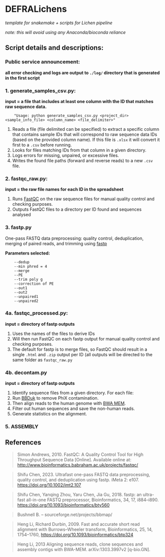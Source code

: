 # DEFRALichens

*template for snakemake + scripts for Lichen pipeline*

*note: this will avoid using any Anaconda/bioconda reliance* 

## Script details and descriptions:

### Public service announcement:

**all error checking and logs are output to `./log/` directory that is generated in the first script**

### 1. generate_samples_csv.py:

**input = a file that includes at least one column with the ID that matches raw sequence data.**

        "Usage: python generate_samples_csv.py <project_dir> <sample_info_file> <column_name> <file_delimiter>"

1) Reads a file (file delimited can be specified) to extract a specific column that contains sample IDs that will correspond to raw sequence data IDs (based on the provided column name). If this file is `.xlsx` it will convert it first to a `.csv` before running.
2) Looks for files matching IDs from that column in a given directory.
3) Logs errors for missing, unpaired, or excessive files.
4) Writes the found file paths (forward and reverse reads) to a new `.csv` file.

### 2. fastqc_raw.py:

**input = the raw file names for each ID in the spreadsheet**

1) Runs [FastQC](https://www.bioinformatics.babraham.ac.uk/projects/fastqc/) on the raw sequence files for manual quality control and checking purposes.
2) Outputs FastQC files to a directory per ID found and sequences analysed

### 3. fastp.py

One-pass FASTQ data preprocessing: quality control, deduplication, merging of paired reads, and trimming using [fastp](https://github.com/OpenGene/fastp)

**Parameters selected:**

        --dedup
        --min phred = 4
        --merge
        --PE
        --trim poly g
        --correction of PE
        --out1
        --out2
        --unpaired1 
        --unpaired2

### 4a. fastqc_processed.py:

**input = directory of fastp outputs**

1) Uses the names of the files to derive IDs
2) Will then run FastQC on each fastp output for manual quality control and checking purposes.
3) The default for fastp is to merge files, so FastQC should result in a single `.html` and `.zip` output per ID (all outputs will be directed to the same folder as `fastqc_raw.py`

### 4b. decontam.py

**input = directory of fastp outputs**

1) Identify sequence files from a given directory.
For each file:
2) Run [BBDuk](https://github.com/BioInfoTools/BBMap/blob/master/sh/bbduk.sh) to remove PhiX contamination. 
3) Then align reads to the human genome with [BWA MEM](https://github.com/lh3/bwa).
4) Filter out human sequences and save the non-human reads.
5) Generate statistics on the alignment.

### 5. ASSEMBLY

## References

> Simon Andrews, 2010. FastQC:  A Quality Control Tool for High Throughput Sequence Data [Online]. Available online at: http://www.bioinformatics.babraham.ac.uk/projects/fastqc/

> Shifu Chen, 2023. Ultrafast one-pass FASTQ data preprocessing, quality control, and deduplication using fastp. iMeta 2: e107. https://doi.org/10.1002/imt2.107

> Shifu Chen, Yanqing Zhou, Yaru Chen, Jia Gu, 2018. fastp: an ultra-fast all-in-one FASTQ preprocessor, Bioinformatics, 34, 17, i884–i890. https://doi.org/10.1093/bioinformatics/bty560

> Bushnell B. – sourceforge.net/projects/bbmap/

> Heng Li, Richard Durbin, 2009. Fast and accurate short read alignment with Burrows–Wheeler transform, Bioinformatics, 25, 14, 1754–1760, https://doi.org/10.1093/bioinformatics/btp324

> Heng Li, 2013 Aligning sequence reads, clone sequences and assembly contigs with BWA-MEM. arXiv:1303.3997v2 [q-bio.GN].
